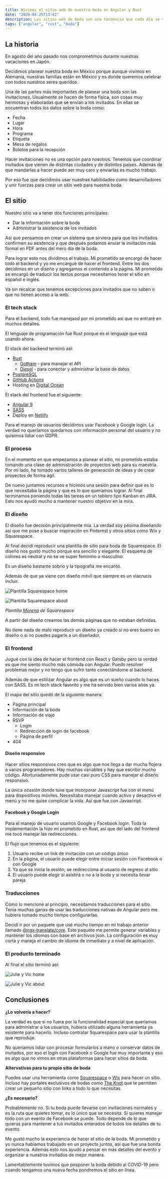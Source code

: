 ```yaml
---
title: Hicimos el sitio web de nuestra boda en Angular y Rust
date: "2020-04-25T13:42"
description: Los sitios web de boda son una tendencia que cada día se vuelve más popular. Entre mi prometido y yo hicimos el nuestro. ¿Cómo lo hicimos? ¿Qué aprendimos? ¿Lo volvería a hacer?
tags: ["angular", "rust", "boda"]
---
```


## La historia

En agosto del año pasado nos comprometimos durante nuestras vacaciones en Japón.

Decidimos planear nuestra boda en México porque aunque vivimos en Alemania, nuestras familias están en México y es donde queremos celebrar con todos nuestros seres queridos.

Una de las partes más importantes de planear una boda son las invitaciones. Usualmente se hacen de forma física, son cosas muy hermosas y elaboradas que se envían a los invitados. En ellas se encuentran todos los datos sobre la boda como:

- Fecha
- Lugar
- Hora
- Programa
- Etiqueta
- Mesa de regalos
- Boletos para la recepción

Hacer invitaciones no es una opción para nosotros. Tenemos que coordinar invitados que vienen de distintas ciudades y de distintos países. Además de que mandarlas a hacer puede ser muy caro y enviarlas es mucho trabajo.

Por eso fue que decidimos usar nuestras habilidades como desarrolladores y unir fuerzas para crear un sitio web para nuestra boda.

## El sitio

Nuestro sitio va a tener dos funciones principales:

- Dar la información sobre la boda
- Administrar la asistencia de los invitados

Así que pensamos en crear un sistema que sirviera para que los invitados confirmen su asistencia y que después podamos enviar la invitación más formal en PDF antes del mero día de la boda.

Para lograr esto nos dividimos el trabajo. Mi prometido se encargó de hacer todo el backend y yo me encargué de hacer el frontend. Entre los dos decidimos en un diseño y agregamos el contenido a la página. Mi prometido se encargó de traducir los textos porque necesitamos tener el sitio en español e inglés.

Va sin recalcar que tenemos excepciones para invitados que no saben o que no tienen acceso a la web.

### El tech stack

Para el backend, todo fue manejaod por mi prometido así que no entraré en muchos detalles.

El lenguaje de programación fue Rust porque es el lenguaje que está usando ahora.

El stack del backend terminó así:

- [Rust](https://github.com/ngx-translate/core)
  - [Gotham](https://gotham.rs/) - para manejar el API
  - [Diesel](http://diesel.rs/) - para conectar y administrar la base de datos
- [PostgreSQL](https://www.postgresql.org/)
- [GitHub Actions](https://github.com/features/actions)
- Hosting en [Digital Ocean](https://www.digitalocean.com/)

El stack del frontend fue el siguiente:

- [Angular 9](https://angular.io/)
- [SASS](https://sass-lang.com/)
- Deploy en [Netlify](https://www.netlify.com/)

Para el manejo de usuarios decidimos usar Facebook y Google login. La verdad no queríamos quedarnos con información personal del usuario y no quisimos lidiar con GDPR.

### El proceso

En el momento en que empezamos a planear el sitio, mi prometido estaba tomando una clase de administración de proyectos web para su maestría. Por mi lado, he tomado varios talleres de generación de ideas y de crear proyectos de forma ágil.

De nuevo juntamos recursos e hicimos una sesión para definir que es lo que necesitaba la página y que es lo que queríamos lograr. Al final terminamos poniendo todas las tareas en un tablero tipo Kanban en JIRA. Esto nos ayudó mucho a mantener nuestro objetivo en la mira.

### El diseño

El diseño fue decisión principalmente mía. La verdad soy pésima diseñando así que me puse a buscar inspiración en Pinterest y otros sitios como Wix y Squarespace.

Al final decidí reproducir una plantilla de sitio para boda de Squarespace. El diseño nos gustó mucho porque era sencillo y elegante. El esquema de colores es neutral y no se ve super feminino o masculino.

Es un diseño bastante sobrio y la tipografía me encantó.

Además de que ya viene con diseño móvil que siempre es un viacrucis incluir.

![Plantilla Squarespace home](./squarespace-home.png)

![Plantilla Squarespace about](./squarespace-about.png)

_Plantilla [Morena](https://morena-demo.squarespace.com/) de Squarespace_

A partir del diseño creamos las demás páginas que no estaban definidas.

No tiene nada de malo reproducir un diseño ya creado si no eres bueno en diseño o si no puedes pagarle a un diseñador.

### El frontend

Jugué con la idea de hacer el frontend con React y Gatsby pero la verdad es que me siento mucho más cómoda con Angular. Puedo resolver problemas mejor y no tengo que sufrir tanto conectándome al backend.

Además de que estilizar Angular es algo que es un sueño cuando lo haces con SASS. Es mi tech stack favorito y me ha servido bien varios años ya.

El mapa del sitio quedó de la siguiente manera:

- Página principal
- Información de la boda
- Información de viaje
- RSVP
  - Login
  - Redirección de login de facebook
  - Página de perfil
- 404

#### Diseño responsivo

Hacer sitios responsivos creo que es algo que nos llega a dar mucha flojera a varios programadores. Hay muchas variables y hay que escribir mucho código. Afortunadamente pude usar casi puro CSS para manejar el diseño responsivo.

La única ocasión donde tuve que incorporar Javascript fue con el menú para dispositivos móviles. Necesitaba manejar cuando activo y desactivo el menú y no me quise complicar la vida. Así que fue con Javascript.

#### Facebook y Google Login

Para el manejo de usuario usamos Google y Facebook login. Toda la implementación la hizo mi prometido en Rust, así que del lado del frontend me tocó manejar las redirecciones.

El flujo que tenemos es el siguiente:

1. Usuario recibe un link de invitación con un código único
2. En la página, el usuario puede elegir entre iniciar sesión con Facebook o con Google
3. Ya que se inicia la sesión, se redirecciona al usuario de regreso al sitio
4. El usuario puede elegir si asistirá o no a la boda y si necesita llevar pareja

### Traducciones

Como lo mencioné al principio, necesitamos traducciones para el sitio. Tenía muchas ganas de usar las traducciones nativas de Angular pero me hubiera tomado mucho tiempo configurarlas.

Decidí ir por un paquete que usé mucho tiempo en mi trabajo anterior llamado [@ngx-translate/core](https://github.com/ngx-translate/core). Este paquete me permite generar variables y mantener los idiomas con base en archivos json. La configuración es muy corta y maneja el cambio de idioma de inmediato y a nivel de aplicación.

### El producto terminado

Al final el sitio terminó así:

![Julie y Vic home](./julie-y-vic-home.png)

![Julie y Vic about](./julie-y-vic-about.png)

## Conclusiones

**¿Lo volvería a hacer?**

La verdad es que si no fuera por la funcionalidad especial que queríamos para administrar a los usuarios, hubiera utilizado alguna herramienta ya existente para hacerlo. Incluso contratar Squarespace para usar la plantilla que reproduje.

No queríamos lidiar con procesar formularios a mano o conservar datos de invitados, por eso el login con Facebook o Google fue muy importante y eso es algo que no vimos en otras plataformas para hacer sitios de boda.

**Altervativas para tu propio sitio de boda**

Puedes usar una herramienta como [Squarespace](https://www.squarespace.com/) o [Wix](https://www.wix.com/) para hacer un sitio. Incluso hay portales exclusivos de bodas como [The Knot](https://www.theknot.com/) que te permiten crear un pequeño sitio con links a todo lo que necesitas.

**¿Es necesario?**

Probablemente no. Si tu boda puede llevarse con invitaciones normales y es la ruta que quieres tomar, es lo único que se necesita. Si quieres manejar todo con un evento de Facebook se puede. Todo depende de lo que quieras para mantener a tus invitados enterados de todos los detalles de tu evento.

Me gustó mucho la experiencia de hacer el sitio de la boda. Mi prometido y yo nunca habíamos trabajado en un proyecto juntos, así que fue una bonita experiencia. Además esto nos ayudó a pensar en más detalles del evento y organizar a nuestros invitados de mejor manera.

Lamentablemente tuvimos que posponer la boda debido al COVID-19 pero cuando tengamos una nueva fecha pondremos el sitio en línea.
